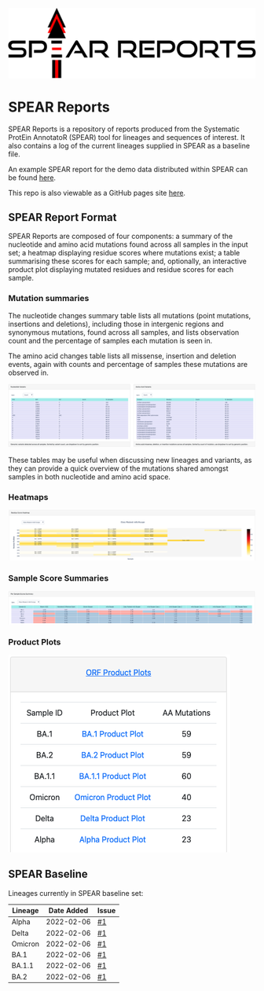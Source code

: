 ![SPEAR Reports Logo](images/SPEAR_REPORTS.svg)

# SPEAR Reports
SPEAR Reports is a repository of reports produced from the Systematic ProtEin AnnotatoR (SPEAR) tool for lineages and sequences of interest. It also contains a log of the current lineages supplied in SPEAR as a baseline file. 

An example SPEAR report for the demo data distributed within SPEAR can be found [here](https://m-crown.github.io/SPEAR-Reports/docs/pages/spear_repports/example_vcfs/report.html). 

This repo is also viewable as a GitHub pages site [here](https://m-crown.github.io/SPEAR-Reports).
  
## SPEAR Report Format

SPEAR Reports are composed of four components: a summary of the nucleotide and amino acid mutations found across all samples in the input set; a heatmap displaying residue scores where mutations exist; a table summarising these scores for each sample; and, optionally, an interactive product plot displaying mutated residues and residue scores for each sample. 

### Mutation summaries

The nucleotide changes summary table lists all mutations (point mutations, insertions and deletions), including those in intergenic regions and synonymous mutations, found across all samples, and lists observation count and the percentage of samples each mutation is seen in. 

The amino acid changes table lists all missense, insertion and deletion events, again with counts and percentage of samples these mutations are observed in. 

![mutation tables image](images/mutation_tables.png)

These tables may be useful when discussing new lineages and variants, as they can provide a quick overview of the mutations shared amongst samples in both nucleotide and amino acid space.

### Heatmaps

![SPEAR scores heatmap](images/heatmap.png)

### Sample Score Summaries

![SPEAR scores summary table](images/scores_table.png)

### Product Plots

![SPEAR mutation product plot](images/product_plots.png)

## SPEAR Baseline 

Lineages currently in SPEAR baseline set:  

| Lineage   | Date Added | Issue |
| --------- | ---------- | ----- |
| Alpha | 2022-02-06 | [#1](https://github.com/m-crown/SPEAR-Reports-test/issues/1) |
| Delta | 2022-02-06 | [#1](https://github.com/m-crown/SPEAR-Reports-test/issues/1) |
| Omicron | 2022-02-06 | [#1](https://github.com/m-crown/SPEAR-Reports-test/issues/1) |
| BA.1 | 2022-02-06 | [#1](https://github.com/m-crown/SPEAR-Reports-test/issues/1) |
| BA.1.1 | 2022-02-06 | [#1](https://github.com/m-crown/SPEAR-Reports-test/issues/1) |
| BA.2 | 2022-02-06 | [#1](https://github.com/m-crown/SPEAR-Reports-test/issues/1) | 
